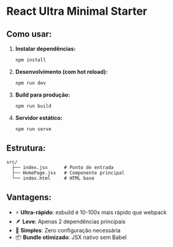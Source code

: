 # React Ultra Minimal Starter

## Como usar:

1. **Instalar dependências:**
   ```bash
   npm install
   ```

2. **Desenvolvimento (com hot reload):**
   ```bash
   npm run dev
   ```

3. **Build para produção:**
   ```bash
   npm run build
   ```

4. **Servidor estático:**
   ```bash
   npm run serve
   ```

## Estrutura:
```
src/
  ├── index.jsx      # Ponto de entrada
  ├── HomePage.jsx   # Componente principal
  └── index.html     # HTML base
```

## Vantagens:
- ⚡ **Ultra-rápido**: esbuild é 10-100x mais rápido que webpack
- 🪶 **Leve**: Apenas 2 dependências principais
- 🚀 **Simples**: Zero configuração necessária
- 📦 **Bundle otimizado**: JSX nativo sem Babel